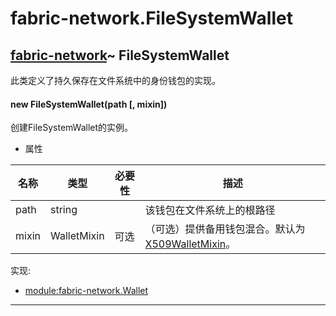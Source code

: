 # fabric-network.FileSystemWallet

## [fabric-network](https://hyperledger.github.io/fabric-sdk-node/release-1.4/module-fabric-network.html)~ FileSystemWallet

此类定义了持久保存在文件系统中的身份钱包的实现。

#### new FileSystemWallet(path [, mixin])

创建FileSystemWallet的实例。

- 属性

| 名称  | 类型        | 必要性 | 描述                                                         |
| ----- | ----------- | ------ | ------------------------------------------------------------ |
| path  | string      |        | 该钱包在文件系统上的根路径                                   |
| mixin | WalletMixin | 可选   | （可选）提供备用钱包混合。默认为[X509WalletMixin](https://hyperledger.github.io/fabric-sdk-node/release-1.4/module-fabric-network.X509WalletMixin.html)。 |

实现:

- [module:fabric-network.Wallet](https://hyperledger.github.io/fabric-sdk-node/release-1.4/module-fabric-network.Wallet.html)

***